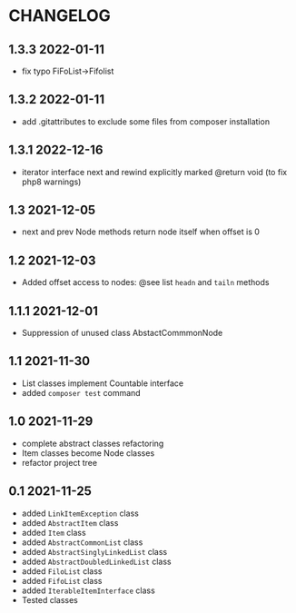 CHANGELOG
=========

1.3.3 2022-01-11
-----
 * fix typo FiFoList->Fifolist 


1.3.2 2022-01-11
-----
 * add .gitattributes to exclude some files from composer installation


1.3.1 2022-12-16
-----
 * iterator interface next and rewind explicitly marked @return void (to fix php8 warnings)


1.3 2021-12-05
-----
 * next and prev Node methods return node itself when offset is 0


1.2 2021-12-03
-----
 * Added offset access to nodes: @see list `headn` and `tailn` methods


1.1.1 2021-12-01
-----
 * Suppression of unused class AbstactCommmonNode


1.1 2021-11-30
-----
 * List classes implement Countable interface
 * added `composer test` command 


1.0 2021-11-29
-----
 * complete abstract classes refactoring
 * Item classes become Node classes 
 * refactor project tree 


0.1 2021-11-25
-----
 * added `LinkItemException` class 
 * added `AbstractItem` class 
 * added `Item` class 
 * added `AbstractCommonList` class  
 * added `AbstractSinglyLinkedList` class 
 * added `AbstractDoubledLinkedList` class 
 * added `FiloList` class
 * added `FifoList` class
 * added `IterableItemInterface` class
 * Tested classes


 